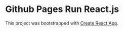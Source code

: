 # Github Pages Run React.js

This project was bootstrapped with [Create React App](https://github.com/facebook/create-react-app).
